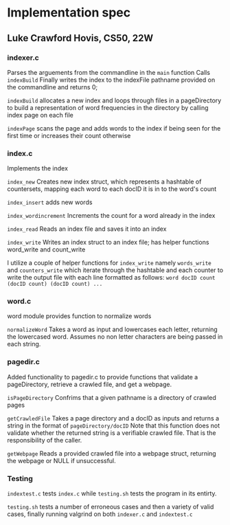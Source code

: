 # Implementation spec
## Luke Crawford Hovis, CS50, 22W

### indexer.c
Parses the arguements from the commandline in the `main` function 
Calls `indexBuild`
Finally writes the index to the indexFile pathname provided on the commandline and returns 0;

`indexBuild` allocates a new index and loops through files in a pageDirectory to build a representation of word frequencies in the directory by calling index page on each file

`indexPage` scans the page and adds words to the index if being seen for the first time or increases their count otherwise

### index.c
Implements the index

`index_new` 
Creates new index struct, which represents a hashtable of countersets, mapping each word to each docID it is in to the word's count

`index_insert`
adds new words

`index_wordincrement` 
Increments the count for a word already in the index

`index_read` 
Reads an index file and saves it into an index

`index_write`
Writes an index struct to an index file; has helper functions word_write and count_write

I utilize a couple of helper functions for `index_write` namely `words_write` and `counters_write` which iterate through the hashtable and each counter to write the output file with each line formatted as follows: `word docID count (docID count) (docID count) ...`

### word.c
word module provides function to normalize words

`normalizeWord`
Takes a word as input and lowercases each letter, returning the lowercased word. 
Assumes no non letter characters are being passed in each string. 

### pagedir.c
Added functionality to pagedir.c to provide functions that validate a pageDirectory, retrieve a crawled file, and get a webpage.

`isPageDirectory` 
Confrims that a given pathname is a directory of crawled pages

`getCrawledFile` 
Takes a page directory and a docID as inputs and returns a string in the format of `pageDirectory/docID`
Note that this function does not validate whether the returned string is a verifiable crawled file. That is the responsibility of the caller. 

`getWebpage` 
Reads a provided crawled file into a webpage struct, returning the webpage or NULL if unsuccessful. 

### Testing
`indextest.c` tests `index.c` while `testing.sh` tests the program in its entirty.

`testing.sh` tests a number of erroneous cases and then a variety of valid cases, finally running valgrind on both `indexer.c` and `indextest.c`